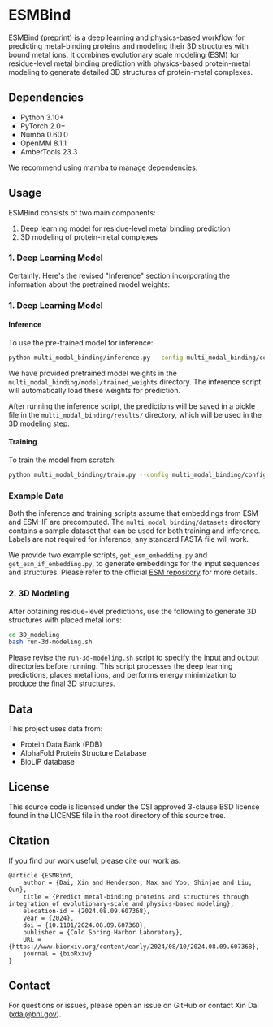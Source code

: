 # ESMBind

ESMBind ([preprint](https://www.biorxiv.org/content/10.1101/2024.08.09.607368v1)) is a deep learning and physics-based workflow for predicting metal-binding proteins and modeling their 3D structures with bound metal ions. It combines evolutionary scale modeling (ESM) for residue-level metal binding prediction with physics-based protein-metal modeling to generate detailed 3D structures of protein-metal complexes.

## Dependencies

- Python 3.10+
- PyTorch 2.0+
- Numba 0.60.0
- OpenMM 8.1.1
- AmberTools 23.3

We recommend using mamba to manage dependencies.

## Usage

ESMBind consists of two main components:

1. Deep learning model for residue-level metal binding prediction
2. 3D modeling of protein-metal complexes

### 1. Deep Learning Model

Certainly. Here's the revised "Inference" section incorporating the information about the pretrained model weights:

### 1. Deep Learning Model

#### Inference

To use the pre-trained model for inference:

```bash
python multi_modal_binding/inference.py --config multi_modal_binding/configs/inference.json
```

We have provided pretrained model weights in the `multi_modal_binding/model/trained_weights` directory. The inference script will automatically load these weights for prediction.

After running the inference script, the predictions will be saved in a pickle file in the `multi_modal_binding/results/` directory, which will be used in the 3D modeling step.


#### Training

To train the model from scratch:

```bash
python multi_modal_binding/train.py --config multi_modal_binding/configs/training.json
```

### Example Data

Both the inference and training scripts assume that embeddings from ESM and ESM-IF are precomputed. The `multi_modal_binding/datasets` directory contains a sample dataset that can be used for both training and inference. Labels are not required for inference; any standard FASTA file will work.

We provide two example scripts, `get_esm_embedding.py` and `get_esm_if_embedding.py`, to generate embeddings for the input sequences and structures. Please refer to the official [ESM repository](https://github.com/facebookresearch/esm) for more details.

### 2. 3D Modeling

After obtaining residue-level predictions, use the following to generate 3D structures with placed metal ions:

```bash
cd 3D_modeling
bash run-3d-modeling.sh
```

Please revise the `run-3d-modeling.sh` script to specify the input and output directories before running. This script processes the deep learning predictions, places metal ions, and performs energy minimization to produce the final 3D structures.

## Data

This project uses data from:
- Protein Data Bank (PDB)
- AlphaFold Protein Structure Database
- BioLiP database

## License

This source code is licensed under the CSI approved 3-clause BSD license found in the LICENSE file in the root directory of this source tree.

## Citation
If you find our work useful, please cite our work as:
```
@article {ESMBind,
	author = {Dai, Xin and Henderson, Max and Yoo, Shinjae and Liu, Qun},
	title = {Predict metal-binding proteins and structures through integration of evolutionary-scale and physics-based modeling},
	elocation-id = {2024.08.09.607368},
	year = {2024},
	doi = {10.1101/2024.08.09.607368},
	publisher = {Cold Spring Harbor Laboratory},
	URL = {https://www.biorxiv.org/content/early/2024/08/10/2024.08.09.607368},
	journal = {bioRxiv}
}
```

## Contact

For questions or issues, please open an issue on GitHub or contact Xin Dai (xdai@bnl.gov).
